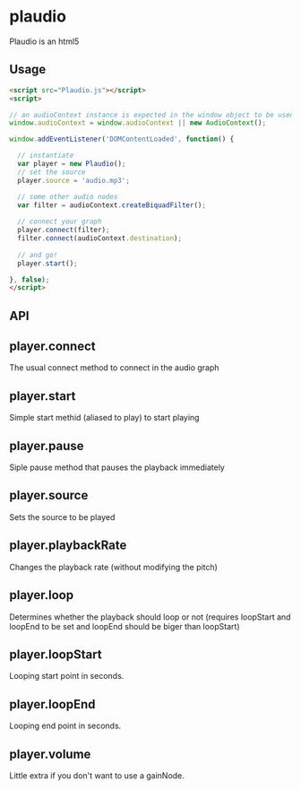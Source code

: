 plaudio
=======

Plaudio is an html5 <audio> player with an extra Web Audio connect method. 

## Usage

```html
<script src="Plaudio.js"></script>
<script>

// an audioContext instance is expected in the window object to be used inside the player 
window.audioContext = window.audioContext || new AudioContext();

window.addEventListener('DOMContentLoaded', function() {

  // instantiate
  var player = new Plaudio();
  // set the source
  player.source = 'audio.mp3';

  // some other audio nodes
  var filter = audioContext.createBiquadFilter();
  
  // connect your graph
  player.connect(filter);
  filter.connect(audioContext.destination);
  
  // and go!
  player.start();

}, false);
</script>
```

## API

## player.connect

The usual connect method to connect in the audio graph

## player.start

Simple start methid (aliased to play) to start playing

## player.pause

Siple pause method that pauses the playback immediately

## player.source

Sets the source to be played

## player.playbackRate

Changes the playback rate (without modifying the pitch)

## player.loop

Determines whether the playback should loop or not (requires loopStart and loopEnd to be set and loopEnd should be biger than loopStart) 

## player.loopStart

Looping start point in seconds.

## player.loopEnd

Looping end point in seconds.

## player.volume

Little extra if you don't want to use a gainNode.
